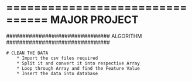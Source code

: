 ================================
		MAJOR PROJECT			
================================


################################
			ALGORITHM			
################################



	# CLEAN THE DATA
		* Import the csv files required
		* Split it and convert it into respective Array
		* Loop through Array and find the Feature Value
		* Insert the data into database
	

